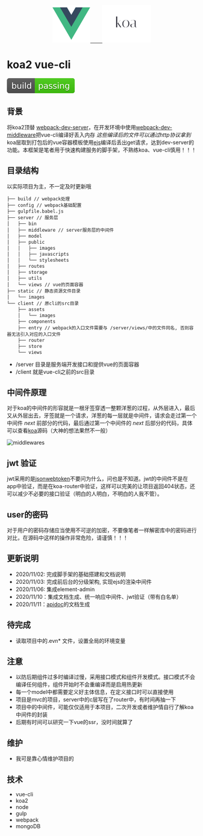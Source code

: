 <p align="center">
  <a href="" target="_blank">
    <img height="100" src="./static/images/vue-logo.png" />&emsp;&emsp;
    <img height=100 src="./static/images/koa-logo.png" />
  </a>
</p>

# koa2 vue-cli
[![Build Status](./static/images/passing.svg)](https://github.com/tnnevol/koa2-ejs-vue-cli)

## 背景
将koa2顶替 [webpack-dev-server](https://github.com/webpack/webpack-dev-server)，在开发环境中使用[webpack-dev-middleware](https://github.com/webpack/webpack-dev-middleware)把vue-cli编译好丢入内存 _这些编译后的文件可以通过http协议拿到_ koa层取到打包后的vue容器模板使用[ejs](https://ejs.bootcss.com/)编译后丢出get请求，达到dev-server的功能。本框架是笔者用于快速构建服务的脚手架，不熟练koa、vue-cli慎用！！！

## 目录结构
以实际项目为主，不一定及时更新哦
```text
├── build // webpack处理
├── config // webpack基础配置
├── gulpfile.babel.js
├── server // 服务层
│   ├── bin
│   ├── middleware // server服务层的中间件
│   ├── model
│   ├── public
│   │   ├── images
│   │   ├── javascripts
│   │   └── stylesheets
│   ├── routes
│   ├── storage
│   ├── utils
│   └── views // vue的页面容器
├── static // 静态资源文件目录
│   └── images
└── client // 原cli的src目录
    ├── assets
    │   └── images
    ├── components
    ├── entry // webpack的入口文件需要与 /server/views/中的文件同名, 否则容器无法引入对应的入口文件
    ├── router
    ├── store
    └── views
```
* /server 目录是服务端开发接口和提供vue的页面容器
* /client 就是vue-cli之前的src目录

## 中间件原理
对于koa的中间件的形容就是一根牙签穿透一整颗洋葱的过程，从外层进入，最后又从外层出去，牙签就是一个请求，洋葱的每一层就是中间件，请求会走过第一个中间件
_next_
前部分的代码，最后通过第一个中间件的
_next_
后部分的代码，具体可以查看[koa](https://github.com/koajs/koa/tree/master/lib)源码（大神的想法果然不一般）

![middlewares](https://upload-images.jianshu.io/upload_images/14483412-c9ceba932764191f?imageMogr2/auto-orient/strip|imageView2/2/format/webp)

## jwt 验证
jwt采用的是[jsonwebtoken](https://github.com/auth0/node-jsonwebtoken)不要问为什么，问也是不知道。jwt的中间件不是在app中验证，而是在koa-router中验证，这样可以完美的让项目返回404状态，还可以减少不必要的接口验证（明白的人明白，不明白的人我不管）。

## user的密码
对于用户的密码存储应当使用不可逆的加密，不要像笔者一样解密库中的密码进行对比，在源码中这样的操作非常危险，请谨慎！！！

## 更新说明
* 2020/11/02: 完成脚手架的基础搭建和文档说明
* 2020/11/03: 完成前后台的分级架构, 实现ejs的渲染中间件
* 2020/11/06: 集成element-admin
* 2020/11/10：集成文档生成、统一响应中间件、jwt验证（带有白名单）
* 2020/11/11：[apidoc](https://apidocjs.com/)的文档生成

## 待完成
* 读取项目中的.evn* 文件，设置全局的环境变量

## 注意
* 以防后期组件过多时编译过慢，采用接口模式和组件开发模式。接口模式不会编译任何组件，组件开始时不会重编译而是启用热更新
* 每一个model中都需要定义好主体信息，在定义接口时可以直接使用
* 项目是mvc的项目，server中的c层写在了router中，有时间再抽一下
* 项目中的中间件，可能仅仅适用于本项目，二次开发或者维护情自行了解koa中间件的封装
* 后期有时间可以研究一下vue的ssr，没时间就算了

## 维护
* 我可是靠心情维护项目的
  
## 技术
* vue-cli
* koa2
* node
* gulp
* webpack
* mongoDB